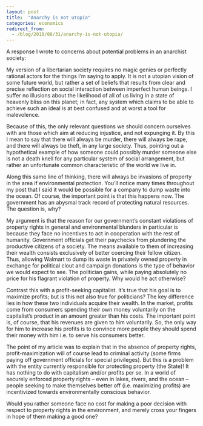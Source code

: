 ```yaml
---
layout: post
title:  "Anarchy is not utopia"
categories: economics
redirect_from:
  - /blog/2010/08/31/anarchy-is-not-utopia/
---
```


A response I wrote to concerns about potential problems in an anarchist society:

My version of a libertarian society requires no magic genies or perfectly rational actors for the things I’m saying to apply. It is not a utopian vision of some future world, but rather a set of beliefs that results from clear and precise reflection on social interaction between imperfect human beings. I suffer no illusions about the likelihood of all of us living in a state of heavenly bliss on this planet; in fact, any system which claims to be able to achieve such an ideal is at best confused and at worst a tool for malevolence.

<!-- more -->

Because of this, the only relevant questions we should concern ourselves with are those which aim at reducing injustice, and not expunging it. By this I mean to say that there will always be murder, there will always be rape, and there will always be theft, in any large society. Thus, pointing out a hypothetical example of how someone could possibly murder someone else is not a death knell for any particular system of social arrangement, but rather an unfortunate common characteristic of the world we live in.

Along this same line of thinking, there will always be invasions of property in the area if environmental protection. You’ll notice many times throughout my post that I said it would be possible for a company to dump waste into the ocean. Of course, the important point is that this happens now. The government has an abysmal track record of protecting natural resources. The question is, why?

My argument is that the reason for our government’s constant violations of property rights in general and environmental blunders in particular is because they face no incentives to act in cooperation with the rest of humanity. Government officials get their paychecks from plundering the productive citizens of a society. The means available to them of increasing their wealth consists exclusively of better coercing their fellow citizen. Thus, allowing Walmart to dump its waste in privately owned property in exchange for political clout and campaign donations is the type of behavior we would expect to see. The politician gains, while paying absolutely no price for his flagrant violation of property. Why would he act otherwise?

Contrast this with a profit-seeking capitalist. It’s true that his goal is to maximize profits; but is this not also true for politicians? The key difference lies in how these two individuals acquire their wealth. In the market, profits come from consumers spending their own money voluntarily on the capitalist’s product in an amount greater than his costs. The important point is, of course, that his revenues are given to him voluntarily. So, the only way for him to increase his profits is to convince more people they should spend their money with him i.e. to serve his consumers better.

The point of my article was to explain that in the absence of property rights, profit-maximization will of course lead to criminal activity (some firms paying off government officials for special privileges). But this is a problem with the entity currently responsible for protecting property (the State)! It has nothing to do with capitalism and/or profits per se. In a world of securely enforced property rights – even in lakes, rivers, and the ocean – people seeking to make themselves better off (i.e. maximizing profits) are incentivized towards environmentally conscious behavior.

Would you rather someone face no cost for making a poor decision with respect to property rights in the environment, and merely cross your fingers in hope of them making a good one?
